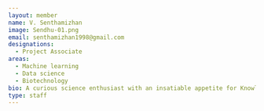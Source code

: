 ```yaml
---
layout: member
name: V. Senthamizhan
image: Sendhu-01.png
email: senthamizhan1998@gmail.com
designations: 
  - Project Associate
areas:
  - Machine learning
  - Data science
  - Biotechnology 
bio: A curious science enthusiast with an insatiable appetite for Knowledge, looking forward to innorate and improve in the field of data science.
type: staff
---
```

